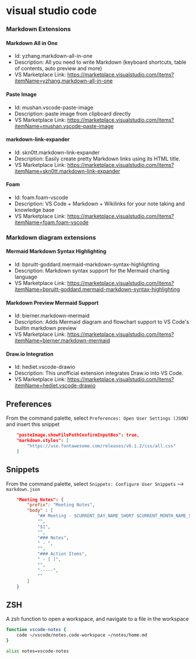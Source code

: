# visual studio code

### Markdown Extensions

#### Markdown All in One

- Id: yzhang.markdown-all-in-one
- Description: All you need to write Markdown (keyboard shortcuts, table of contents, auto preview and more)
- VS Marketplace Link: https://marketplace.visualstudio.com/items?itemName=yzhang.markdown-all-in-one

#### Paste Image
- Id: mushan.vscode-paste-image
- Description: paste image from clipboard directly
- VS Marketplace Link: https://marketplace.visualstudio.com/items?itemName=mushan.vscode-paste-image

#### markdown-link-expander
- Id: skn0tt.markdown-link-expander
- Description: Easily create pretty Markdown links using its HTML title.
- VS Marketplace Link: https://marketplace.visualstudio.com/items?itemName=skn0tt.markdown-link-expander

#### Foam

- Id: foam.foam-vscode
- Description: VS Code + Markdown + Wikilinks for your note taking and knowledge base
- VS Marketplace Link: https://marketplace.visualstudio.com/items?itemName=foam.foam-vscode

### Markdown diagram extensions

#### Mermaid Markdown Syntax Highlighting

- Id: bpruitt-goddard.mermaid-markdown-syntax-highlighting
- Description: Markdown syntax support for the Mermaid charting language
- VS Marketplace Link: https://marketplace.visualstudio.com/items?itemName=bpruitt-goddard.mermaid-markdown-syntax-highlighting

#### Markdown Preview Mermaid Support

- Id: bierner.markdown-mermaid
- Description: Adds Mermaid diagram and flowchart support to VS Code's builtin markdown preview
- VS Marketplace Link: https://marketplace.visualstudio.com/items?itemName=bierner.markdown-mermaid

#### Draw.io Integration

- Id: hediet.vscode-drawio
- Description: This unofficial extension integrates Draw.io into VS Code.
- VS Marketplace Link: https://marketplace.visualstudio.com/items?itemName=hediet.vscode-drawio

## Preferences

From the command palette, select `Preferences: Open User Settings (JSON)` and insert this snippet

```json
    "pasteImage.showFilePathConfirmInputBox": true,
    "markdown.styles": [
        "https://use.fontawesome.com/releases/v6.1.2/css/all.css"
    ]
```

## Snippets

From the command palette, select `Snippets: Configure User Snippets` --> `markdown.json`

```json
	"Meeting Notes": {
		"prefix": "Meeting Notes",
		"body" : [
			"## Meeting - $CURRENT_DAY_NAME_SHORT $CURRENT_MONTH_NAME_SHORT $CURRENT_DATE @ $CURRENT_HOUR:$CURRENT_MINUTE ",
			"",
			"$1",
			"",
			"### Notes",
			" - ",
			"",
			"### Action Items",
			" - [ ]",
			"",
			"-----",
			""
		]
	}
```

## ZSH

A zsh function to open a workspace, and navigate to a file in the workspace

```zsh
function vscode-notes {
    code ~/vscode/notes.code-workspace ~/notes/home.md
}

alias notes=vscode-notes
```
